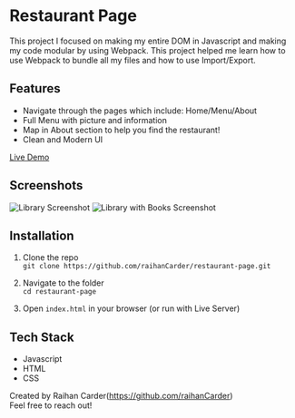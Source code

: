 # Restaurant Page

This project I focused on making my entire DOM in Javascript and making my code modular by using Webpack. This project helped me learn how to use Webpack to bundle all my files and how to use Import/Export.

## Features

- Navigate through the pages which include: Home/Menu/About
- Full Menu with picture and information
- Map in About section to help you find the restaurant!
- Clean and Modern UI

[Live Demo](https://raihancarder.github.io/restaurant-page/)

## Screenshots

![Library Screenshot](./src/images/screenshot1.png)
![Library with Books Screenshot](./src/images/screenshot1.png)

## Installation

1. Clone the repo  
   `git clone https://github.com/raihanCarder/restaurant-page.git`

2. Navigate to the folder  
   `cd restaurant-page`

3. Open `index.html` in your browser (or run with Live Server)

## Tech Stack
- Javascript
- HTML
- CSS

Created by Raihan Carder(https://github.com/raihanCarder)  
Feel free to reach out!


